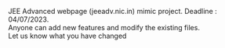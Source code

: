 JEE Advanced webpage (jeeadv.nic.in) mimic project. Deadline : 04/07/2023. \
Anyone can add new features and modify the existing files. \
Let us know what you have changed
